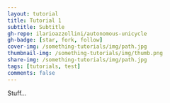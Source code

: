 ```yaml
---
layout: tutorial
title: Tutorial 1
subtitle: Subtitle
gh-repo: ilarioazzollini/autonomous-unicycle
gh-badge: [star, fork, follow]
cover-img: /something-tutorials/img/path.jpg
thumbnail-img: /something-tutorials/img/thumb.png
share-img: /something-tutorials/img/path.jpg
tags: [tutorials, test]
comments: false
---
```


Stuff...